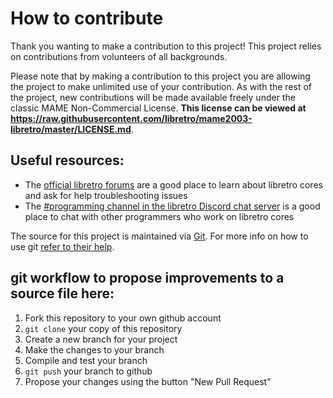 # How to contribute

Thank you wanting to make a contribution to this project! This project relies on contributions from volunteers of all backgrounds.

Please note that by making a contribution to this project you are allowing the project to make unlimited use of your contribution. As with the rest of the project, new contributions will be made available freely under the classic MAME Non-Commercial License. **This license can be viewed at https://raw.githubusercontent.com/libretro/mame2003-libretro/master/LICENSE.md**.

## Useful resources:
  * The [official libretro forums](https://forums.libretro.com/) are a good place to learn about libretro cores and ask for help troubleshooting issues
  * The [#programming channel in the libretro Discord chat server](https://discord.gg/mrGzVrT) is a good place to chat with other programmers who work on libretro cores

The source for this project is maintained via [Git](https://en.wikipedia.org/wiki/Git). For more info on how to use git [refer to their help](https://help.github.com/). 

## git workflow to propose improvements to a source file here:

1. Fork this repository to your own github account
2. `git clone` your copy of this repository
3. Create a new branch for your project
4. Make the changes to your branch
5. Compile and test your branch
6. `git push` your branch to github
7. Propose your changes using the button "New Pull Request"
